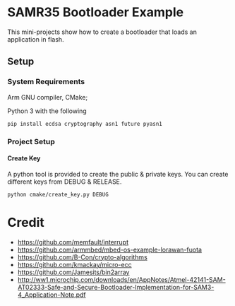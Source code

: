 # SAMR35 Bootloader Example

This mini-projects show how to create a bootloader that loads an application in flash.

## Setup

### System Requirements

Arm GNU compiler, CMake;

Python 3 with the following

```shell script
pip install ecdsa cryptography asn1 future pyasn1
```

### Project Setup

#### Create Key

A python tool is provided to create the public & private keys. You can create different keys from DEBUG & RELEASE.

```shell script
python cmake/create_key.py DEBUG
```

# Credit
  
  * https://github.com/memfault/interrupt
  * https://github.com/armmbed/mbed-os-example-lorawan-fuota
  * https://github.com/B-Con/crypto-algorithms
  * https://github.com/kmackay/micro-ecc
  * https://github.com/Jamesits/bin2array
  * http://ww1.microchip.com/downloads/en/AppNotes/Atmel-42141-SAM-AT02333-Safe-and-Secure-Bootloader-Implementation-for-SAM3-4_Application-Note.pdf